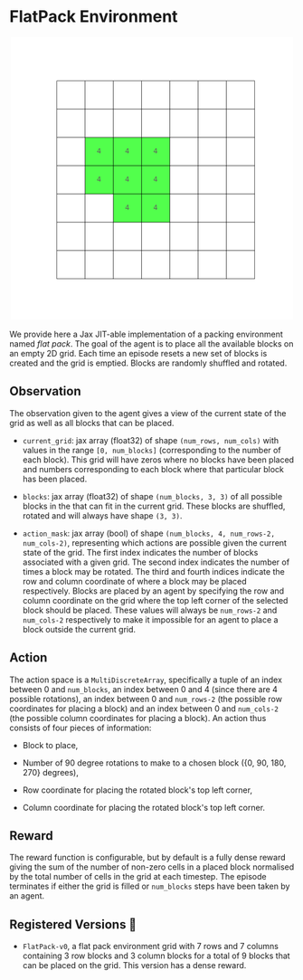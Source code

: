 # FlatPack Environment

<p align="center">
        <img src="../env_anim/flat_pack.gif" width="500"/>
</p>

We provide here a Jax JIT-able implementation of a packing environment named _flat pack_. The goal of
the agent is to place all the available blocks on an empty 2D grid.
Each time an episode resets a new set of blocks is created and the grid is emptied. Blocks are randomly
shuffled and rotated.

## Observation
The observation given to the agent gives a view of the current state of the grid as well as
all blocks that can be placed.

- `current_grid`: jax array (float32) of shape `(num_rows, num_cols)` with values in the range
    `[0, num_blocks]` (corresponding to the number of each block). This grid will have zeros
    where no blocks have been placed and numbers corresponding to each block where that particular
    block has been placed.

- `blocks`: jax array (float32) of shape `(num_blocks, 3, 3)` of all possible blocks in the
    that can fit in the current grid. These blocks are shuffled, rotated and will always have shape `(3, 3)`.

- `action_mask`: jax array (bool) of shape `(num_blocks, 4, num_rows-2, num_cols-2)`, representing
    which actions are possible given the current state of the grid. The first index indicates the
    number of blocks associated with a given grid. The second index indicates the number of times a block may be rotated.
    The third and fourth indices indicate the row and column coordinate of where a block may be placed respectively.
    Blocks are placed by an agent by specifying the row and column coordinate on the grid where the top left corner
    of the selected block should be placed. These values will always be `num_rows-2` and `num_cols-2`
    respectively to make it impossible for an agent to place a block outside the current grid.


## Action
The action space is a `MultiDiscreteArray`, specifically a tuple of an index between 0 and `num_blocks`,
an index between 0 and 4 (since there are 4 possible rotations), an index between 0 and `num_rows-2`
(the possible row coordinates for placing a block) and an index between 0 and `num_cols-2`
(the possible column coordinates for placing a block). An action thus consists of four pieces of
information:

- Block to place,

- Number of 90 degree rotations to make to a chosen block ({0, 90, 180, 270} degrees),

- Row coordinate for placing the rotated block's top left corner,

- Column coordinate for placing the rotated block's top left corner.


## Reward
The reward function is configurable, but by default is a fully dense reward giving the sum of the number of non-zero
cells in a placed block normalised by the total number of cells in the grid at each timestep. The episode
terminates if either the grid is filled or `num_blocks` steps have been taken by an agent.


## Registered Versions 📖
- `FlatPack-v0`, a flat pack environment grid with 7 rows and 7 columns containing 3 row blocks and 3 column blocks
    for a total of 9 blocks that can be placed on the grid. This version has a dense reward.
